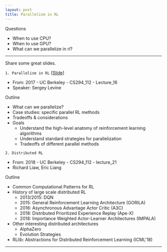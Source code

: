 ```yaml
---
layout: post
title: Parallelism in RL
---
```


Questions

- When to use CPU?
- When to use GPU?
- What can we parallelize in rl?

---

Share some great slides.

`1. Parallelism in RL` [[Slide]]()

- From: 2017 - UC Berkeley - CS294_112 - Lecture_16
- Speaker: Sergey Levine

Outline
- What can we parallelize?
- Case studies: specific parallel RL methods
- Tradeoffs & considerations
- Goals
	- Understand the high-level anatomy of reinforcement learning algorithms
	- Understand standard strategies for parallelization
	- Tradeoffs of different parallel methods

`2. Distributed RL`

- From: 2018 - UC Berkeley - CS294_112 - lecture_21
- Richard Liaw, Eric Liang

Outline
- Common Computational Patterns for RL
- History of large scale distributed RL
	- 2013/2015: DQN
	- 2015: General Reinforcement Learning Architecture (GORILA)
	- 2016: Asynchronous Advantage Actor Critic (A3C)
	- 2018: Distributed Prioritized Experience Replay (Ape-X)
	- 2018: Importance Weighted Actor-Learner Architectures (IMPALA)
- Other interesting distributed architectures
	- AlphaZero
	- Evolution Strategies
- RLlib: Abstractions for Distributed Reinforcement Learning (ICML'18)

---

